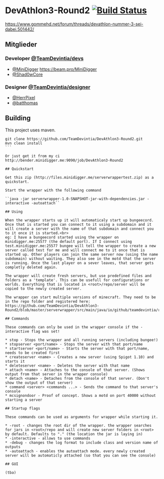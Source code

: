 # DevAthlon3-Round2 [![Build Status](http://bender.minidigger.me:9090/buildStatus/icon?job=DevAthlon3-Round2)](http://bender.minidigger.me:9090/job/DevAthlon3-Round2/)
https://www.gommehd.net/forum/threads/devathlon-nummer-3-sei-dabei.501442/

## Mitglieder

### Developer [@TeamDevintia/devs](https://github.com/orgs/TeamDevintia/teams/devs)

* [@MiniDigger](https://github.com/MiniDigger) https://beam.pro/MiniDigger
* [@Shad0wCore](https://github.com/Shad0wCore)

### Designer [@TeamDevintia/designer](https://github.com/orgs/TeamDevintia/teams/designer)

* [@HerrPixel](https://github.com/HerrPixel)
* [@batthomas](https://github.com/batthomas)


## Building

This project uses maven. 

````
git clone https://github.com/TeamDevintia/DevAthlon3-Round2.git
mvn clean install
```

Or just get it from my ci http://bender.minidigger.me:9090/job/DevAthlon3-Round2

## Quickstart

Get this zip (http://files.minidigger.me/serverwrappertest.zip) as a quickstart.

Start the wrapper with the following command

``java -jar serverwrapper-1.0-SNAPSHOT-jar-with-dependencies.jar -interactive -autoattach``

## Using

When the wrapper starts up it will automaticaly start up bungeecord. Once that is started you can connect to it using a subdomain and it will create a server with the name of that subdomain and connect you to it once it is started.<br>
eg: I have a bungeecord started using the wrapper on minidigger.me:25577 (the default port). If I connect using test.minidigger.me:25577 bungee will tell the wrapper to create a new server called test for me and will connect me to it once that is started up. Other players can join the same server now (using the name subdomain) without waiting. They also see in the motd that the server is running. Once the last player on a sever leaves, that server gets completly deleted again. 

The wrapper will create fresh servers, but use predefined files and folders as a 'template'. This can be usefull for configurations or worlds. Everything that is located in <root>/repo/server will be copied to the newly created server.

The wrapper can start multiple versions of minecraft. They need to be in the repo folder and registered here: https://github.com/TeamDevintia/DevAthlon3-Round2/blob/master/serverwrapper/src/main/java/io/github/teamdevintia/round2/serverwrapper/server/ServerJarManager.java#L32

## Commands

These commands can only be used in the wrapper console if the -interactive flag was set!

* stop - Stops the wrapper and all running servers (including bungee!)
* stopserver <port/name> - Stops the server with that port/name
* startserver <port/name> - Starts the server with that port/name, needs to be created first
* createserver <name> - Creates a new server (using Spigot 1.10) and starts it
* deleteserver <name> - Deletes the server with that name
* attach <name> - Attaches to the console of that server. (Shows output from that server in the wrapper console)
* detach <name> - Detaches from the console of that server. (Don't show the output of that server)
* command <server> <commands ...> - Sends the command to that server's console
* mcsignondoor - Proof of concept. Shows a motd on port 40000 without starting a server

## Startup flags

These commands can be used as arguments for wrapper while starting it.

* -root - changes the root dir of the wrapper. the wrapper searches for jars in <root>/repo and will create new server folders in <root> by default. Defaults to "." (the location the jar is laying in)
* -interactive - allows to use commands
* -debug - changes the log format to include class and version name of outputs
* -autoattach - enables the autoattach mode. every newly created server will be automaticly attached (so that you can see the console)

## GUI

(tba)
